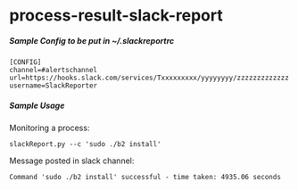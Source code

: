 # process-result-slack-report

##### Sample Config to be put in ~/.slackreportrc
```
[CONFIG]
channel=#alertschannel
url=https://hooks.slack.com/services/Txxxxxxxxx/yyyyyyyy/zzzzzzzzzzzzz
username=SlackReporter
```

##### Sample Usage
Monitoring a process:
```
slackReport.py --c 'sudo ./b2 install'
```
Message posted in slack channel:
```
Command 'sudo ./b2 install' successful - time taken: 4935.06 seconds
```
